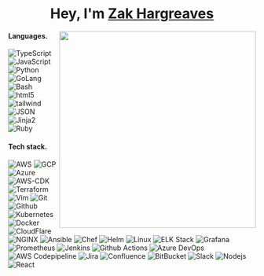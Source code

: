 <h1 align='center'> Hey, I'm <a href='https://github.com/ZakHargz'>Zak Hargreaves</a></h1>
<img align="right" src="https://i.ibb.co/fDF61kQ/work-3-dribbble-01-2x-removebg-preview.png" width='400"'>

#### Languages.
<p align="left">
<p>
<img alt='TypeScript' src='https://img.shields.io/badge/-Typescript-3178C6?style=flat-square&logo=typescript&logoColor=white' />
<img alt='JavaScript' src='https://img.shields.io/badge/-JavaScript-F7DF1E?style=flat-square&logo=javascript&logoColor=black' />
<img alt='Python' src='https://img.shields.io/badge/-Python-3776AB?style=flat-square&logo=python&logoColor=white' />
<img alt='GoLang' src='https://img.shields.io/badge/-GoLang-00ADD8?style=flat-square&logo=Go&logoColor=white' />
<img alt='Bash' src='https://img.shields.io/badge/-Bash-4EAA25?style=flat-square&logo=gnubash&logoColor=white' />
<img alt="html5" src="https://img.shields.io/badge/-HTML-E34F26?style=flat-square&logo=html5&logoColor=white" />
<img alt="tailwind" src="https://img.shields.io/badge/-Tailwind-38B2AC?style=flat-square&logo=tailwindcss&logoColor=white" />
<img alt='JSON' src='https://img.shields.io/badge/-JSON-000000?style=flat-square&logo=JSON&logoColor=white' />
<img alt='Jinja2' src='https://img.shields.io/badge/-Jinja2-B41717?style=flat-square&logo=Jinja&logoColor=white' />
<img alt='Ruby' src='https://img.shields.io/badge/-Ruby-CC342D?style=flat-square&logo=ruby&logoColor=white' />
</p>
</p>

#### Tech stack.
<p align="left">
<p>
<img alt="AWS" src="https://img.shields.io/badge/-AWS-232F3E?style=flat-square&logo=Amazon-AWS&logoColor=white" />
<img alt="GCP" src="https://img.shields.io/badge/-GCP-1a73e8?style=flat-square&logo=google-cloud&logoColor=white" />
<img alt="Azure" src="https://img.shields.io/badge/-Azure-0089d6?style=flat-square&logo=Microsoft-Azure&logoColor=white" />
<img alt="AWS-CDK" src="https://img.shields.io/badge/-AWS_CDK-232F3E?style=flat-square&logo=Amazon-AWS&logoColor=white" />
<img alt="Terraform" src="https://img.shields.io/badge/-Terraform-623CE4?style=flat-square&logo=Terraform&logoColor=white" />
<img alt="Vim" src="https://img.shields.io/badge/-Vim-019733?style=flat-square&logo=Vim&logoColor=white" />
<img alt="Git" src="https://img.shields.io/badge/-Git-F05032?style=flat-square&logo=git&logoColor=white" />
<img alt="Github" src="https://img.shields.io/badge/-GitHub-181717?style=flat-square&logo=github&logoColor=white" />
<img alt="Kubernetes" src="https://img.shields.io/badge/-Kubernetes-326CE5?style=flat-square&logo=kubernetes&logoColor=white" />
<img alt="Docker" src="https://img.shields.io/badge/-Docker-46A2F1?style=flat-square&logo=docker&logoColor=white" />
<img alt="CloudFlare" src="https://img.shields.io/badge/-Cloudflare-F38020?style=flat-square&logo=cloudflare&logoColor=white" />
<img alt="NGINX" src="https://img.shields.io/badge/-NGINX-269539?style=flat-square&logo=NGINX&logoColor=white" />
<img alt="Ansible" src="https://img.shields.io/badge/-Ansible-EE0000?style=flat-square&logo=Ansible&logoColor=white" />
<img alt="Chef" src="https://img.shields.io/badge/-Chef-F09820?style=flat-square&logo=Chef&logoColor=white" />
<img alt="Helm" src="https://img.shields.io/badge/-Helm-227A9F?style=flat-square&logo=Helm&logoColor=white" />
<img alt="Linux" src="https://img.shields.io/badge/-Linux-FCC624?style=flat-square&logo=Linux&logoColor=black" />
<img alt="ELK Stack" src="https://img.shields.io/badge/-ELK_Stack-005571?style=flat-square&logo=Elastic-Stack&logoColor=white" />
<img alt="Grafana" src="https://img.shields.io/badge/-Grafana-F46800?style=flat-square&logo=Grafana&logoColor=white" />
<img alt="Prometheus" src="https://img.shields.io/badge/-Prometheus-e6522c?style=flat-square&logo=Prometheus&logoColor=white" />
<img alt="Jenkins" src="https://img.shields.io/badge/-Jenkins-d24939?style=flat-square&logo=Jenkins&logoColor=white" />
<img alt="Github Actions" src="https://img.shields.io/badge/-GH_Actions-2088FF?style=flat-square&logo=github-actions&logoColor=white" />
<img alt="Azure DevOps" src="https://img.shields.io/badge/-Azure_DevOps-0078d8?style=flat-square&logo=azure-devops&logoColor=white" />
<img alt="AWS Codepipeline" src="https://img.shields.io/badge/-AWS_CodePipeline-232f3e?style=flat-square&logo=amazon-aws&logoColor=white" />
<img alt="Jira" src="https://img.shields.io/badge/-Jira-0052CC?style=flat-square&logo=Jira&logoColor=white" />
<img alt="Confluence" src="https://img.shields.io/badge/-Confluence-172B4D?style=flat-square&logo=Confluence&logoColor=white" />
<img alt="BitBucket" src="https://img.shields.io/badge/-Bitbucket-0052cc?style=flat-square&logo=bitbucket&logoColor=white" />
<img alt="Slack" src="https://img.shields.io/badge/-Slack-4A154B?style=flat-square&logo=Slack&logoColor=white" />
<img alt="Nodejs" src="https://img.shields.io/badge/-Nodejs-43853d?style=flat-square&logo=Node.js&logoColor=white" />
<img alt="React" src="https://img.shields.io/badge/-React-61DAFB?style=flat-square&logo=react&logoColor=black" />
</p>
</p>